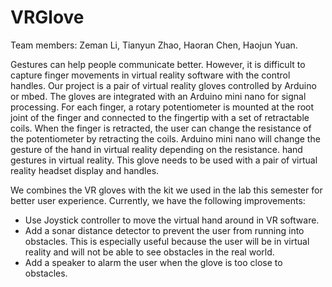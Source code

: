 # VRGlove
 
Team members: Zeman Li, Tianyun Zhao, Haoran Chen, Haojun Yuan.

Gestures can help people communicate better. However, it is difficult to capture finger movements in virtual reality software with the control handles. Our project is a pair of virtual reality gloves controlled by Arduino or mbed. The gloves are integrated with an Arduino mini nano for signal processing. For each finger, a rotary potentiometer is mounted at the root joint of the finger and connected to the fingertip with a set of retractable coils. When the finger is retracted, the user can change the resistance of the potentiometer by retracting the coils. Arduino mini nano will change the gesture of the hand in virtual reality depending on the resistance. hand gestures in virtual reality. This glove needs to be used with a pair of virtual reality headset display and handles.

We combines the VR gloves with the kit we used in the lab this semester for better user experience. Currently, we have the following improvements:

- Use Joystick controller to move the virtual hand around in VR software.
- Add a sonar distance detector to prevent the user from running into obstacles. This is especially useful because the user will be in virtual reality and will not be able to see obstacles in the real world.
- Add a speaker to alarm the user when the glove is too close to obstacles.
